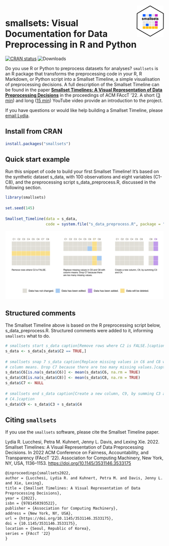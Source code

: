 
<br/>

<img src="man/figures/hex_sticker.png" width="17%" style="float: right;" style="display: block; padding= 1%" />

# smallsets: Visual Documentation for Data Preprocessing in R and Python

[![CRAN
status](https://www.r-pkg.org/badges/version/smallsets)](https://CRAN.R-project.org/package=smallsets)
![Downloads](https://cranlogs.r-pkg.org/badges/grand-total/smallsets)

Do you use R or Python to preprocess datasets for analyses? `smallsets`
is an R package that transforms the preprocessing code in your R, R Markdown, or Python
script into a Smallset Timeline, a simple visualisation of preprocessing
decisions. A full description of the Smallset Timeline can be found in
the paper [**Smallset Timelines: A Visual Representation of Data Preprocessing
Decisions**](https://dl.acm.org/doi/abs/10.1145/3531146.3533175) in the proceedings of ACM FAccT ’22. A short ([3 min](https://www.youtube.com/watch?v=_fpn02h3IUo)) and long ([15 min](https://www.youtube.com/watch?v=I_ksOv6rj1Y)) YouTube video provide an introduction to the project.

If you have questions or would like help building a Smallset Timeline, please [email Lydia](mailto:lydia.lucchesi@anu.edu.au).

## Install from CRAN

``` r
install.packages("smallsets")
```

## Quick start example

Run this snippet of code to build your first Smallset Timeline! It’s
based on the synthetic dataset s_data, with 100 observations and eight
variables (C1-C8), and the preprocessing script s_data_preprocess.R,
discussed in the following section.

``` r
library(smallsets)

set.seed(145)

Smallset_Timeline(data = s_data,
                  code = system.file("s_data_preprocess.R", package = "smallsets"))
```

![](man/figures/quick-start-example-1.png)

## Structured comments

The Smallset Timeline above is based on the R preprocessing script
below, s_data_preprocess.R. Structured comments were added to it,
informing `smallsets` what to do.

``` r
# smallsets start s_data caption[Remove rows where C2 is FALSE.]caption
s_data <- s_data[s_data$C2 == TRUE,]

# smallsets snap 7 s_data caption[Replace missing values in C6 and C8 with 
# column means. Drop C7 because there are too many missing values.]caption
s_data$C6[is.na(s_data$C6)] <- mean(s_data$C6, na.rm = TRUE)
s_data$C8[is.na(s_data$C8)] <- mean(s_data$C8, na.rm = TRUE)
s_data$C7 <- NULL

# smallsets end s_data caption[Create a new column, C9, by summing C3 and
# C4.]caption
s_data$C9 <- s_data$C3 + s_data$C4
```

## Citing `smallsets`

If you use the `smallsets` software, please cite the Smallset Timeline
paper.

Lydia R. Lucchesi, Petra M. Kuhnert, Jenny L. Davis, and Lexing Xie.
2022. Smallset Timelines: A Visual Representation of Data Preprocessing
Decisions. In 2022 ACM Conference on Fairness, Accountability, and
Transparency (FAccT ’22). Association for Computing Machinery, New York,
NY, USA, 1136–1153. <https://doi.org/10.1145/3531146.3533175>

    @inproceedings{smallsets2022, 
    author = {Lucchesi, Lydia R. and Kuhnert, Petra M. and Davis, Jenny L. and Xie, Lexing}, 
    title = {Smallset Timelines: A Visual Representation of Data Preprocessing Decisions}, 
    year = {2022}, 
    isbn = {9781450393522}, 
    publisher = {Association for Computing Machinery}, 
    address = {New York, NY, USA}, 
    url = {https://doi.org/10.1145/3531146.3533175}, 
    doi = {10.1145/3531146.3533175}, 
    location = {Seoul, Republic of Korea}, 
    series = {FAccT '22}
    }
